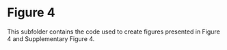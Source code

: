 # Figure 4
This subfolder contains the code used to create figures presented in Figure 4 and Supplementary Figure 4.
